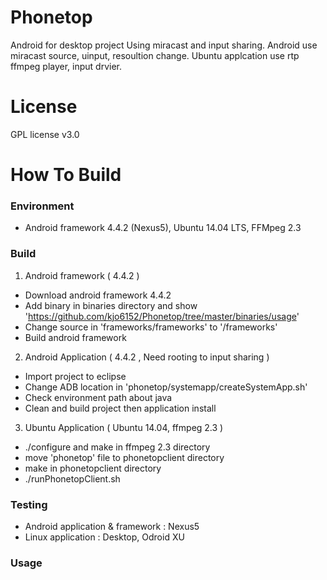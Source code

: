 Phonetop
========
Android for desktop project Using miracast and input sharing.
Android use miracast source, uinput, resoultion change.
Ubuntu applcation use rtp ffmpeg player, input drvier.

License
========
GPL license v3.0

How To Build
========
### Environment
 - Android framework 4.4.2 (Nexus5), Ubuntu 14.04 LTS, FFMpeg 2.3
### Build
 1. Android framework ( 4.4.2 )
   - Download android framework 4.4.2
   - Add binary in binaries directory and show 'https://github.com/kjo6152/Phonetop/tree/master/binaries/usage'
   - Change source in 'frameworks/frameworks' to '<AOSP>/frameworks'
   - Build android framework

 2. Android Application ( 4.4.2 , Need rooting to input sharing )
   - Import project to eclipse
   - Change ADB location in 'phonetop/systemapp/createSystemApp.sh'
   - Check environment path about java
   - Clean and build project then application install
   
 3. Ubuntu Application ( Ubuntu 14.04, ffmpeg 2.3 )
   - ./configure and make in ffmpeg 2.3 directory
   - move 'phonetop' file to phonetopclient directory
   - make in phonetopclient directory
   - ./runPhonetopClient.sh
 
### Testing
 - Android application & framework : Nexus5
 - Linux application : Desktop, Odroid XU 

### Usage
